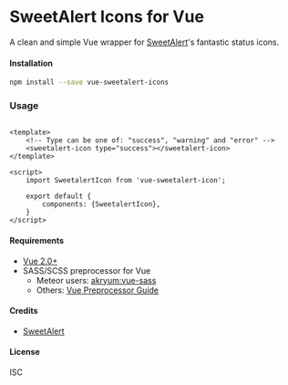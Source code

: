 # SweetAlert Icons for Vue
A clean and simple Vue wrapper for [SweetAlert](https://sweetalert.js.org/)'s fantastic status icons.

#### Installation
```bash
npm install --save vue-sweetalert-icons
```

### Usage
```vue

<template>
    <!-- Type can be one of: "success", "warning" and "error" -->
    <sweetalert-icon type="success"></sweetalert-icon>
</template>

<script>
    import SweetalertIcon from 'vue-sweetalert-icon';
    
    export default {
        components: {SweetalertIcon},
    }
</script>

```

#### Requirements
- [Vue 2.0+](https://vuejs.org/)
- SASS/SCSS preprocessor for Vue
    - Meteor users: [akryum:vue-sass](https://github.com/meteor-vue/vue-meteor/tree/master/packages/vue-sass)
    - Others: [Vue Preprocessor Guide](https://vue-loader.vuejs.org/guide/pre-processors.html)
    
#### Credits
- [SweetAlert](https://sweetalert.js.org/)

#### License
ISC